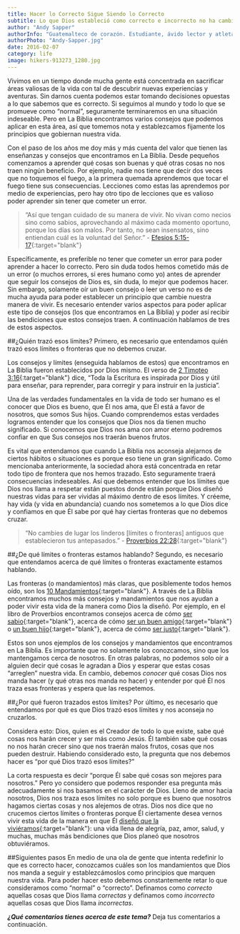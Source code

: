 ```yaml
---
title: Hacer lo Correcto Sigue Siendo lo Correcto
subtitle: Lo que Dios estableció como correcto e incorrecto no ha cambiado. Establezcamos en nuestra vida los principios que Dios trazó para no ser confundidos por el mundo.
author: "Andy Sapper"
authorInfo: "Guatemalteco de corazón. Estudiante, ávido lector y atleta. Apasionado por ver esta generación cumplir los planes que Dios tiene para ella."
authorPhoto: "Andy-Sapper.jpg"
date: 2016-02-07
category: life
image: hikers-913273_1280.jpg
---
```


Vivimos en un tiempo donde mucha gente está concentrada en sacrificar áreas valiosas de la vida con tal de descubrir nuevas experiencias y aventuras. Sin darnos cuenta podemos estar tomando decisiones opuestas a lo que sabemos que es correcto. Si seguimos al mundo y todo lo que se promueve como “normal”, seguramente terminaremos en una situación indeseable. Pero en La Biblia encontramos varios consejos que podemos aplicar en esta área, así que tomemos nota y establezcamos fijamente los principios que gobiernan nuestra vida.

Con el paso de los años me doy más y más cuenta del valor que tienen las enseñanzas y consejos que encontramos en La Biblia. Desde pequeños comenzamos a aprender qué cosas son buenas y qué otras cosas no nos traen ningún beneficio. Por ejemplo, nadie nos tiene que decir dos veces que no toquemos el fuego, a la primera quemada aprendemos que tocar el fuego tiene sus consecuencias. Lecciones como estas las aprendemos por medio de experiencias, pero hay otro tipo de lecciones que es valioso poder aprender sin tener que cometer un error.


> “Así que tengan cuidado de su manera de vivir. No vivan como necios sino como sabios, aprovechando al máximo cada momento oportuno, porque los días son malos. Por tanto, no sean insensatos, sino entiendan cuál es la voluntad del Señor.” - [Efesios 5:15-17](https://www.biblegateway.com/passage/?search=Efesios+5%3A15-17&version=NVI){:target="blank"}


Específicamente, es preferible no tener que cometer un error para poder aprender a hacer lo correcto. Pero sin duda todos hemos cometido más de un error (o muchos errores, si eres humano como yo) antes de aprender que seguir los consejos de Dios es, sin duda, lo mejor que podemos hacer. Sin embargo, solamente oír un buen consejo o leer un verso no es de mucha ayuda para poder establecer un principio que cambie nuestra manera de vivir. Es necesario entender varios aspectos para poder aplicar este tipo de consejos (los que encontramos en La Biblia) y poder así recibir las bendiciones que estos consejos traen. A continuación hablamos de tres de estos aspectos.


##¿Quién trazó esos límites?
Primero, es necesario que entendamos quién trazó esos límites o fronteras que no debemos cruzar.

Los consejos y límites (enseguida hablamos de estos) que encontramos en La Biblia fueron establecidos por Dios mismo. El verso de [2 Timoteo 3:16](https://www.biblegateway.com/passage/?search=2+Timoteo+3%3A16&version=NVI){:target="blank"} dice, “Toda la Escritura es inspirada por Dios y útil para enseñar, para reprender, para corregir y para instruir en la justicia”.

Una de las verdades fundamentales en la vida de todo ser humano es el conocer que Dios es bueno, que Él nos ama, que Él está a favor de nosotros, que somos Sus hijos. Cuando comprendemos estas verdades logramos entender que los consejos que Dios nos da tienen mucho significado. Si conocemos que Dios nos ama con amor eterno podremos confiar en que Sus consejos nos traerán buenos frutos.

Es vital que entendamos que cuando La Biblia nos aconseja alejarnos de ciertos hábitos o situaciones es porque eso tiene un gran significado. Como mencionaba anteriormente, la sociedad ahora está concentrada en retar todo tipo de frontera que nos hemos trazado. Esto seguramente traerá consecuencias indeseables. Así que debemos entender que los límites que Dios nos llama a respetar están puestos donde están porque Dios diseñó nuestras vidas para ser vividas al máximo dentro de esos límites. Y créeme, hay vida (y vida en abundancia) cuando nos sometemos a lo que Dios dice y confiamos en que Él sabe por qué hay ciertas fronteras que no debemos cruzar.


> “No cambies de lugar los linderos [límites o fronteras] antiguos que establecieron tus antepasados.” - [Proverbios 22:28](https://www.biblegateway.com/passage/?search=Proverbios+22%3A28&version=NVI){:target="blank"}


##¿De qué límites o fronteras estamos hablando?
Segundo, es necesario que entendamos acerca de qué límites o fronteras exactamente estamos hablando.

Las fronteras (o mandamientos) más claras, que posiblemente todos hemos oído, son los [10 Mandamientos](https://www.biblegateway.com/passage/?search=%C3%89xodo+20%3A1-17&version=TLA){:target="blank"}. A través de La Biblia encontramos muchos más consejos y mandamientos que nos ayudan a poder vivir esta vida de la manera como Dios la diseñó. Por ejemplo, en el libro de Proverbios encontramos consejos acerca de cómo [ser sabio](https://www.biblegateway.com/passage/?search=Proverbios+3%3A5-8&version=TLA){:target="blank"}, acerca de cómo [ser un buen amigo](https://www.biblegateway.com/passage/?search=Proverbios+17%3A17&version=TLA){:target="blank"} o [un buen hijo](https://www.biblegateway.com/passage/?search=Proverbios+23%3A22&version=NVI){:target="blank"}, acerca de cómo [ser justo](https://www.biblegateway.com/passage/?search=Proverbios+31%3A8-9&version=TLA){:target="blank"}.

Estos son unos ejemplos de los consejos y mandamientos que encontramos en La Biblia. Es importante que no solamente los conozcamos, sino que los mantengamos cerca de nosotros. En otras palabras, no podemos solo oír a alguien decir qué cosas le agradan a Dios y esperar que estas cosas “arreglen” nuestra vida. En cambio, debemos _conocer_ qué cosas Dios nos manda hacer (y qué otras nos manda no hacer) y entender por qué Él nos traza esas fronteras y espera que las respetemos.


##¿Por qué fueron trazados estos límites?
Por último, es necesario que entendamos por qué es que Dios trazó esos límites y nos aconseja no cruzarlos.

Considera esto: Dios, quien es el Creador de todo lo que existe, sabe qué cosas nos harán crecer y ser más como Jesús. Él también sabe qué cosas no nos harán crecer sino que nos traerán malos frutos, cosas que nos pueden destruir. Habiendo considerado esto, la pregunta que nos debemos hacer es “por qué Dios trazó esos límites?”

La corta respuesta es decir “porque Él sabe qué cosas son mejores para nosotros.” Pero yo considero que podemos responder esa pregunta más adecuadamente si nos basamos en el carácter de Dios. Lleno de amor hacia nosotros, Dios nos traza esos límites no solo porque es bueno que nosotros hagamos ciertas cosas y nos alejemos de otras. Dios nos dice que no crucemos ciertos límites o fronteras porque Él ciertamente desea vernos vivir esta vida de la manera en que Él [diseñó que la viviéramos](https://www.biblegateway.com/passage/?search=Juan+10%3A10&version=NVI){:target="blank"}: una vida llena de alegría, paz, amor, salud, y muchas, muchas más bendiciones que Dios planeó que nosotros obtuviéramos.


##Siguientes pasos
En medio de una ola de gente que intenta redefinir lo que es correcto hacer, conozcamos cuáles son los mandamientos que Dios nos manda a seguir y establezcámoslos como principios que marquen nuestra vida. Para poder hacer esto debemos constantemente retar lo que consideramos como “normal” o “correcto”. Definamos como _correcto_ aquellas cosas que Dios llama _correctas_ y definamos como _incorrecto_ aquellas cosas que Dios llama _incorrectas_.


_**¿Qué comentarios tienes acerca de este tema?**_ Deja tus comentarios a continuación.




